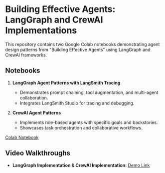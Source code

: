 # Building Effective Agents: LangGraph and CrewAI Implementations

This repository contains two Google Colab notebooks demonstrating agent design patterns from "Building Effective Agents" using LangGraph and CrewAI frameworks.

## Notebooks

1. **LangGraph Agent Patterns with LangSmith Tracing**
   - Demonstrates prompt chaining, tool augmentation, and multi-agent collaboration.
   - Integrates LangSmith Studio for tracing and debugging.

2. **CrewAI Agent Patterns**
   - Implements role-based agents with specific goals and backstories.
   - Showcases task orchestration and collaborative workflows.

 [Colab Notebook](https://colab.research.google.com/github/crewAIInc/crewAI/blob/main/examples/agent_patterns.ipynb)

## Video Walkthroughs

- **LangGraph Implementation & CrewAI Implementation:** [Demo Link](https://www.youtube.com/watch?v=TwSDe7ydpTg)

